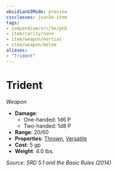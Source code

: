 ```yaml
---
obsidianUIMode: preview
cssclasses: json5e-item
tags:
- compendium/src/5e/phb
- item/rarity/none
- item/weapon/martial
- item/weapon/melee
aliases: 
- "Trident"
---
```

# Trident
*Weapon*  

- **Damage**:
  - One-handed: 1d6 P
  - Two-handed: 1d8 P
- **Range**: 20/60
- **Properties**: [Thrown](rules/item-properties.md#Thrown), [Versatile](rules/item-properties.md#Versatile)
- **Cost**: 5 gp
- **Weight**: 4.0 lbs.

*Source: SRD 5.1 and the Basic Rules (2014)*